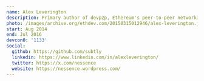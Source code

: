 ```yaml
---
name: Alex Leverington
description: Primary author of devp2p, Ethereum's peer-to-peer networking protocol
photo: /images/archive.org/ethdev.com/20150315012946/alex-leverington.jpg
start: Aug 2014
end: Jul 2016
devcon0: '1133'
social:
  github: https://github.com/subtly
  linkedin: https://www.linkedin.com/in/alexleverington/
  twitter: https://x.com/nessence
  website: https://nessence.wordpress.com/
---
```


